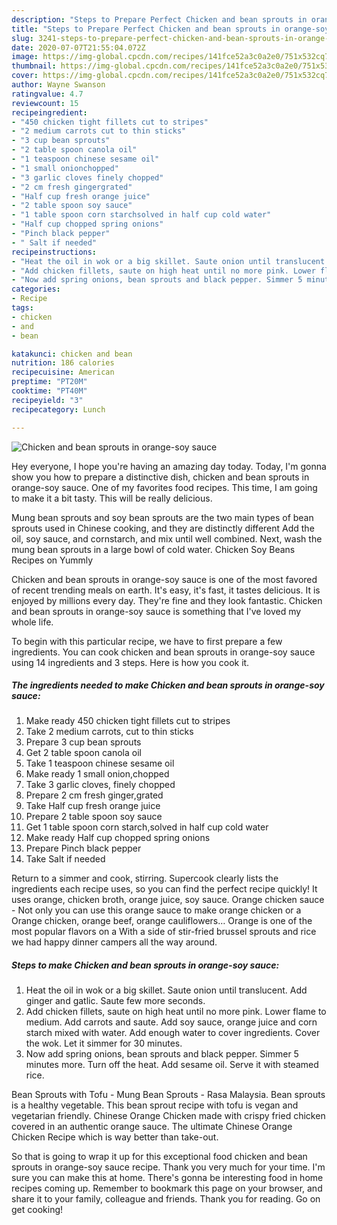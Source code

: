 ```yaml
---
description: "Steps to Prepare Perfect Chicken and bean sprouts in orange-soy sauce"
title: "Steps to Prepare Perfect Chicken and bean sprouts in orange-soy sauce"
slug: 3241-steps-to-prepare-perfect-chicken-and-bean-sprouts-in-orange-soy-sauce
date: 2020-07-07T21:55:04.072Z
image: https://img-global.cpcdn.com/recipes/141fce52a3c0a2e0/751x532cq70/chicken-and-bean-sprouts-in-orange-soy-sauce-recipe-main-photo.jpg
thumbnail: https://img-global.cpcdn.com/recipes/141fce52a3c0a2e0/751x532cq70/chicken-and-bean-sprouts-in-orange-soy-sauce-recipe-main-photo.jpg
cover: https://img-global.cpcdn.com/recipes/141fce52a3c0a2e0/751x532cq70/chicken-and-bean-sprouts-in-orange-soy-sauce-recipe-main-photo.jpg
author: Wayne Swanson
ratingvalue: 4.7
reviewcount: 15
recipeingredient:
- "450 chicken tight fillets cut to stripes"
- "2 medium carrots cut to thin sticks"
- "3 cup bean sprouts"
- "2 table spoon canola oil"
- "1 teaspoon chinese sesame oil"
- "1 small onionchopped"
- "3 garlic cloves finely chopped"
- "2 cm fresh gingergrated"
- "Half cup fresh orange juice"
- "2 table spoon soy sauce"
- "1 table spoon corn starchsolved in half cup cold water"
- "Half cup chopped spring onions"
- "Pinch black pepper"
- " Salt if needed"
recipeinstructions:
- "Heat the oil in wok or a big skillet. Saute onion until translucent. Add ginger and gatlic. Saute few more seconds."
- "Add chicken fillets, saute on high heat until no more pink. Lower flame to medium. Add carrots and saute. Add soy sauce, orange juice and corn starch mixed with water. Add enough water to cover ingredients. Cover the wok. Let it simmer for 30 minutes."
- "Now add spring onions, bean sprouts and black pepper. Simmer 5 minutes more. Turn off the heat. Add sesame oil. Serve it with steamed rice."
categories:
- Recipe
tags:
- chicken
- and
- bean

katakunci: chicken and bean 
nutrition: 186 calories
recipecuisine: American
preptime: "PT20M"
cooktime: "PT40M"
recipeyield: "3"
recipecategory: Lunch

---
```



![Chicken and bean sprouts in orange-soy sauce](https://img-global.cpcdn.com/recipes/141fce52a3c0a2e0/751x532cq70/chicken-and-bean-sprouts-in-orange-soy-sauce-recipe-main-photo.jpg)

Hey everyone, I hope you're having an amazing day today. Today, I'm gonna show you how to prepare a distinctive dish, chicken and bean sprouts in orange-soy sauce. One of my favorites food recipes. This time, I am going to make it a bit tasty. This will be really delicious.

Mung bean sprouts and soy bean sprouts are the two main types of bean sprouts used in Chinese cooking, and they are distinctly different Add the oil, soy sauce, and cornstarch, and mix until well combined. Next, wash the mung bean sprouts in a large bowl of cold water. Chicken Soy Beans Recipes on Yummly

Chicken and bean sprouts in orange-soy sauce is one of the most favored of recent trending meals on earth. It's easy, it's fast, it tastes delicious. It is enjoyed by millions every day. They're fine and they look fantastic. Chicken and bean sprouts in orange-soy sauce is something that I've loved my whole life.


To begin with this particular recipe, we have to first prepare a few ingredients. You can cook chicken and bean sprouts in orange-soy sauce using 14 ingredients and 3 steps. Here is how you cook it.

<!--inarticleads1-->

##### The ingredients needed to make Chicken and bean sprouts in orange-soy sauce:

1. Make ready 450 chicken tight fillets cut to stripes
1. Take 2 medium carrots, cut to thin sticks
1. Prepare 3 cup bean sprouts
1. Get 2 table spoon canola oil
1. Take 1 teaspoon chinese sesame oil
1. Make ready 1 small onion,chopped
1. Take 3 garlic cloves, finely chopped
1. Prepare 2 cm fresh ginger,grated
1. Take Half cup fresh orange juice
1. Prepare 2 table spoon soy sauce
1. Get 1 table spoon corn starch,solved in half cup cold water
1. Make ready Half cup chopped spring onions
1. Prepare Pinch black pepper
1. Take  Salt if needed


Return to a simmer and cook, stirring. Supercook clearly lists the ingredients each recipe uses, so you can find the perfect recipe quickly! It uses orange, chicken broth, orange juice, soy sauce. Orange chicken sauce - Not only you can use this orange sauce to make orange chicken or a Orange chicken, orange beef, orange cauliflowers… Orange is one of the most popular flavors on a With a side of stir-fried brussel sprouts and rice we had happy dinner campers all the way around. 

<!--inarticleads2-->

##### Steps to make Chicken and bean sprouts in orange-soy sauce:

1. Heat the oil in wok or a big skillet. Saute onion until translucent. Add ginger and gatlic. Saute few more seconds.
1. Add chicken fillets, saute on high heat until no more pink. Lower flame to medium. Add carrots and saute. Add soy sauce, orange juice and corn starch mixed with water. Add enough water to cover ingredients. Cover the wok. Let it simmer for 30 minutes.
1. Now add spring onions, bean sprouts and black pepper. Simmer 5 minutes more. Turn off the heat. Add sesame oil. Serve it with steamed rice.


Bean Sprouts with Tofu - Mung Bean Sprouts - Rasa Malaysia. Bean sprouts is a healthy vegetable. This bean sprout recipe with tofu is vegan and vegetarian friendly. Chinese Orange Chicken made with crispy fried chicken covered in an authentic orange sauce. The ultimate Chinese Orange Chicken Recipe which is way better than take-out. 

So that is going to wrap it up for this exceptional food chicken and bean sprouts in orange-soy sauce recipe. Thank you very much for your time. I'm sure you can make this at home. There's gonna be interesting food in home recipes coming up. Remember to bookmark this page on your browser, and share it to your family, colleague and friends. Thank you for reading. Go on get cooking!
